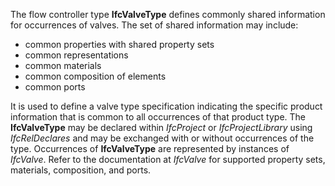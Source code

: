 The flow controller type **IfcValveType** defines commonly shared information for occurrences of valves. The set of shared information may include:

* common properties with shared property sets
* common representations
* common materials
* common composition of elements
* common ports

It is used to define a valve type specification indicating the specific product information that is common to all occurrences of that product type. The **IfcValveType** may be declared within _IfcProject_ or _IfcProjectLibrary_ using _IfcRelDeclares_ and may be exchanged with or without occurrences of the type. Occurrences of **IfcValveType** are represented by instances of _IfcValve_. Refer to the documentation at _IfcValve_ for supported property sets, materials, composition, and ports.
